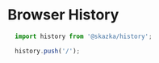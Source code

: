 # Browser History

```javascript
  import history from '@skazka/history';

  history.push('/');
```
